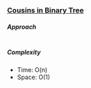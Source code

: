 ### [Cousins in Binary Tree](https://leetcode.com/problems/cousins-in-binary-tree/)

##### Approach

```js


```

##### Complexity

- Time: O(n)
- Space: O(1)
